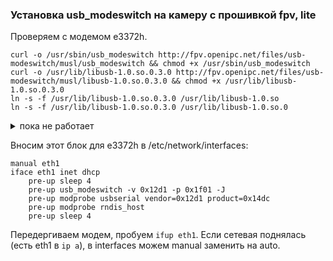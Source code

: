 ###  Установка usb_modeswitch на камеру с прошивкой fpv, lite

Проверяем с модемом e3372h.

```
curl -o /usr/sbin/usb_modeswitch http://fpv.openipc.net/files/usb-modeswitch/musl/usb_modeswitch && chmod +x /usr/sbin/usb_modeswitch
curl -o /usr/lib/libusb-1.0.so.0.3.0 http://fpv.openipc.net/files/usb-modeswitch/musl/libusb-1.0.so.0.3.0 && chmod +x /usr/lib/libusb-1.0.so.0.3.0
ln -s -f /usr/lib/libusb-1.0.so.0.3.0 /usr/lib/libusb-1.0.so
ln -s -f /usr/lib/libusb-1.0.so.0.3.0 /usr/lib/libusb-1.0.so.0
```

<details>
  <summary>пока не работает</summary>
  
```
ntpd -Nnq
curl -o /usr/sbin/usb_modeswitch https://github.com/OpenIPC/sandbox-fpv/raw/master/usb-modeswitch/musl/usb_modeswitch && chmod +x /usr/sbin/usb_modeswitch
curl -o /usr/lib/libusb-1.0.so.0.3.0 https://github.com/OpenIPC/sandbox-fpv/raw/master/usb-modeswitch/musl/libusb-1.0.so.0.3.0 && chmod +x /usr/lib/libusb-1.0.so.0.3.0
ln -s -f /usr/lib/libusb-1.0.so.0.3.0 /usr/lib/libusb-1.0.so
ln -s -f /usr/lib/libusb-1.0.so.0.3.0 /usr/lib/libusb-1.0.so.0
```
</details>



Вносим этот блок для e3372h в /etc/network/interfaces:
```
manual eth1
iface eth1 inet dhcp
    pre-up sleep 4
    pre-up usb_modeswitch -v 0x12d1 -p 0x1f01 -J
    pre-up modprobe usbserial vendor=0x12d1 product=0x14dc
    pre-up modprobe rndis_host
    pre-up sleep 4
```

Передергиваем модем, пробуем `ifup eth1`. Если сетевая поднялась (есть eth1 в `ip a`), в interfaces можем manual заменить на auto. 
